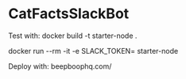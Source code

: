 # CatFactsSlackBot

Test with:
docker build -t starter-node .

docker run --rm -it -e SLACK_TOKEN=<YOUSLACKTOKEN> starter-node

Deploy with: beepboophq.com/
